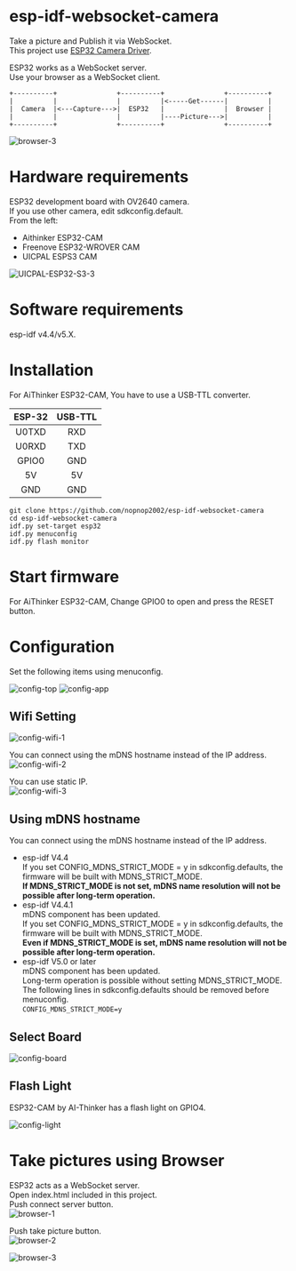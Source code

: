 # esp-idf-websocket-camera
Take a picture and Publish it via WebSocket.   
This project use [ESP32 Camera Driver](https://components.espressif.com/components/espressif/esp32-camera).   

ESP32 works as a WebSocket server.   
Use your browser as a WebSocket client.   
```
+----------+               +----------+               +----------+
|          |               |          |<-----Get------|          |
|  Camera  |<---Capture--->|  ESP32   |               |  Browser |
|          |               |          |----Picture--->|          |
+----------+               +----------+               +----------+
```

![browser-3](https://github.com/nopnop2002/esp-idf-websocket-camera/assets/6020549/7fbca7e9-bc30-40b4-9ad2-5091ed6c88fd)

# Hardware requirements
ESP32 development board with OV2640 camera.   
If you use other camera, edit sdkconfig.default.   
From the left:   
- Aithinker ESP32-CAM   
- Freenove ESP32-WROVER CAM   
- UICPAL ESPS3 CAM   

![UICPAL-ESP32-S3-3](https://github.com/nopnop2002/esp-idf-websocket-camera/assets/6020549/7318f8cf-b3b8-4de9-8ef0-318070d90bd3)


# Software requirements
esp-idf v4.4/v5.X.   

# Installation
For AiThinker ESP32-CAM, You have to use a USB-TTL converter.   

|ESP-32|USB-TTL|
|:-:|:-:|
|U0TXD|RXD|
|U0RXD|TXD|
|GPIO0|GND|
|5V|5V|
|GND|GND|


```
git clone https://github.com/nopnop2002/esp-idf-websocket-camera
cd esp-idf-websocket-camera
idf.py set-target esp32
idf.py menuconfig
idf.py flash monitor
```

# Start firmware
For AiThinker ESP32-CAM, Change GPIO0 to open and press the RESET button.

# Configuration
Set the following items using menuconfig.

![config-top](https://github.com/nopnop2002/esp-idf-websocket-camera/assets/6020549/20901930-dfc9-45e2-86bf-674ee352214c)
![config-app](https://github.com/nopnop2002/esp-idf-websocket-camera/assets/6020549/5e6a4cf8-ac2c-47a5-a2c0-59dc42a15fde)

## Wifi Setting

![config-wifi-1](https://github.com/nopnop2002/esp-idf-websocket-camera/assets/6020549/4c23bb09-8d84-4c40-8bda-648ddc5c810f)

You can connect using the mDNS hostname instead of the IP address.   
![config-wifi-2](https://github.com/nopnop2002/esp-idf-websocket-camera/assets/6020549/faa17c9c-548b-4c81-8202-da74d9772bc8)

You can use static IP.   
![config-wifi-3](https://github.com/nopnop2002/esp-idf-websocket-camera/assets/6020549/c44f1e38-99ec-4de9-9792-a56314700021)

## Using mDNS hostname
You can connect using the mDNS hostname instead of the IP address.   
- esp-idf V4.4  
 If you set CONFIG_MDNS_STRICT_MODE = y in sdkconfig.defaults, the firmware will be built with MDNS_STRICT_MODE.   
 __If MDNS_STRICT_MODE is not set, mDNS name resolution will not be possible after long-term operation.__   
- esp-idf V4.4.1   
 mDNS component has been updated.   
 If you set CONFIG_MDNS_STRICT_MODE = y in sdkconfig.defaults, the firmware will be built with MDNS_STRICT_MODE.   
 __Even if MDNS_STRICT_MODE is set, mDNS name resolution will not be possible after long-term operation.__   
- esp-idf V5.0 or later   
 mDNS component has been updated.   
 Long-term operation is possible without setting MDNS_STRICT_MODE.   
 The following lines in sdkconfig.defaults should be removed before menuconfig.   
 ```CONFIG_MDNS_STRICT_MODE=y```

## Select Board
![config-board](https://github.com/nopnop2002/esp-idf-websocket-camera/assets/6020549/3f3f4d61-7baf-4672-8dd1-2ebb8dcedf38)



## Flash Light

ESP32-CAM by AI-Thinker has a flash light on GPIO4.

![config-light](https://github.com/nopnop2002/esp-idf-websocket-camera/assets/6020549/3acabf5a-2c4d-4855-9799-4a17257388fd)


# Take pictures using Browser
ESP32 acts as a WebSocket server.   
Open index.html included in this project.   
Push connect server button.   
![browser-1](https://github.com/nopnop2002/esp-idf-websocket-camera/assets/6020549/2e73c585-a1d4-42a2-a158-38cf424169f9)

Push take picture button.   
![browser-2](https://github.com/nopnop2002/esp-idf-websocket-camera/assets/6020549/ec4e671f-3cd0-4bcc-a4aa-184fe669d238)

![browser-3](https://github.com/nopnop2002/esp-idf-websocket-camera/assets/6020549/7fbca7e9-bc30-40b4-9ad2-5091ed6c88fd)


